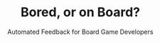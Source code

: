 ---
layout: post
title: Bored, or on Board?
subtitle: Automated Feedback for Board Game Developers
cover-img: /assets/img/game-stack.png
thumbnail-img: /assets/img/thumb.png
share-img: /assets/img/path.jpg
tags: [games, NLP, ML]
---